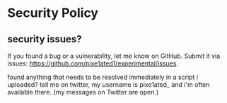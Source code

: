 # Security Policy

## security issues? 

If you found a bug or a vulnerability, let me know on GitHub. Submit it via issues: https://github.com/pixe1ated1/experimental/issues.

found anything that needs to be resolved immediately in a script i uploaded? tell me on twitter, my username is pixe1ated_ and i'm often available there. (my messages on Twitter are open.)
